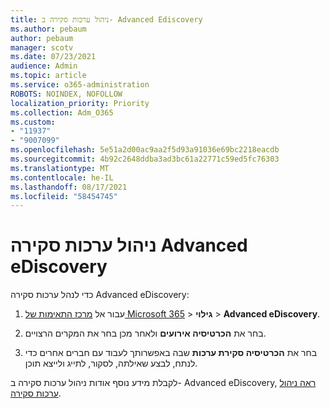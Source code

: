```yaml
---
title: ניהול ערכות סקירה ב- Advanced Ediscovery
ms.author: pebaum
author: pebaum
manager: scotv
ms.date: 07/23/2021
audience: Admin
ms.topic: article
ms.service: o365-administration
ROBOTS: NOINDEX, NOFOLLOW
localization_priority: Priority
ms.collection: Adm_O365
ms.custom:
- "11937"
- "9007099"
ms.openlocfilehash: 5e51a2d00ac9aa2f5d93a91036e69bc2218eacdb
ms.sourcegitcommit: 4b92c2648ddba3ad3bc61a22771c59ed5fc76303
ms.translationtype: MT
ms.contentlocale: he-IL
ms.lasthandoff: 08/17/2021
ms.locfileid: "58454745"
---
```

# <a name="managing-review-sets-in-advanced-ediscovery"></a>ניהול ערכות סקירה Advanced eDiscovery

כדי לנהל ערכות סקירה Advanced eDiscovery:

1. עבור אל [מרכז התאימות של Microsoft 365](https://compliance.microsoft.com/)  >  **גילוי**  >  **Advanced eDiscovery**.

1. בחר את **הכרטיסיה אירועים** ולאחר מכן בחר את המקרים הרצויים.

1. בחר את **הכרטיסיה סקירת ערכות** שבה באפשרותך לעבוד עם חברים אחרים כדי לנתח, לבצע שאילתה, לסקור, לתייג ולייצא תוכן.

לקבלת מידע נוסף אודות ניהול ערכות סקירה ב- Advanced eDiscovery, [ראה ניהול ערכות סקירה](https://docs.microsoft.com/microsoft-365/compliance/managing-review-sets).